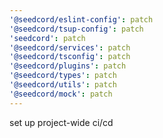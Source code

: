 ```yaml
---
'@seedcord/eslint-config': patch
'@seedcord/tsup-config': patch
'seedcord': patch
'@seedcord/services': patch
'@seedcord/tsconfig': patch
'@seedcord/plugins': patch
'@seedcord/types': patch
'@seedcord/utils': patch
'@seedcord/mock': patch
---
```


set up project-wide ci/cd
